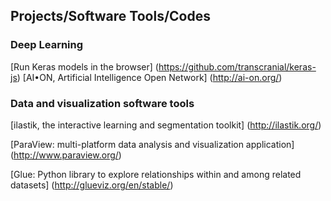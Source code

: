 
Projects/Software Tools/Codes
----------------------------------------------------------------------------------------------------------------------------------




### Deep Learning 
[Run Keras models in the browser] (https://github.com/transcranial/keras-js)
[AI•ON, Artificial Intelligence Open Network] (http://ai-on.org/)



### Data and visualization software tools

[ilastik, the interactive learning and segmentation toolkit] (http://ilastik.org/)

[ParaView: multi-platform data analysis and visualization application] (http://www.paraview.org/)

[Glue: Python library to explore relationships within and among related datasets] (http://glueviz.org/en/stable/)


